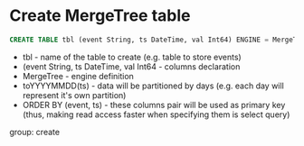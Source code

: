 # Create MergeTree table

```sql
CREATE TABLE tbl (event String, ts DateTime, val Int64) ENGINE = MergeTree PARTITION BY toYYYYMMDD(ts) ORDER BY (event, ts);
```

- tbl - name of the table to create (e.g. table to store events)
- (event String, ts DateTime, val Int64 - columns declaration
- MergeTree - engine definition
- toYYYYMMDD(ts) - data will be partitioned by days (e.g. each day will represent it's own partition)
- ORDER BY (event, ts) - these columns pair will be used as primary key (thus, making read access faster when specifying them is select query)

group: create
